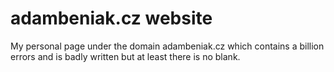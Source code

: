 # adambeniak.cz website
My personal page under the domain adambeniak.cz which contains a billion errors and is badly written but at least there is no blank.
